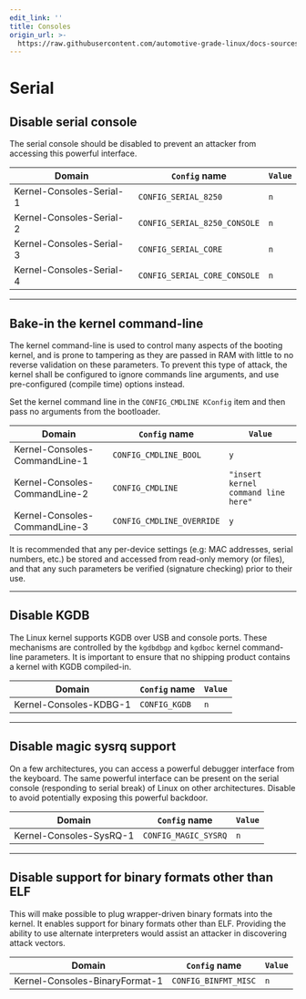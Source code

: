 ```yaml
---
edit_link: ''
title: Consoles
origin_url: >-
  https://raw.githubusercontent.com/automotive-grade-linux/docs-sources/flounder/docs/security-blueprint/part-4/3-Consoles.md
---
```


<!-- WARNING: This file is generated by fetch_docs.js using /home/boron/Documents/AGL/docs-webtemplate/site/_data/tocs/architecture/flounder/security_blueprint-flounder-security-blueprint-book.yml -->

# Serial

## Disable serial console

The serial console should be disabled to prevent an attacker from accessing this powerful interface.

<!-- section-config -->

Domain                   | `Config` name                | `Value`
------------------------ | ---------------------------- | -------
Kernel-Consoles-Serial-1 | `CONFIG_SERIAL_8250`         | `n`
Kernel-Consoles-Serial-2 | `CONFIG_SERIAL_8250_CONSOLE` | `n`
Kernel-Consoles-Serial-3 | `CONFIG_SERIAL_CORE`         | `n`
Kernel-Consoles-Serial-4 | `CONFIG_SERIAL_CORE_CONSOLE` | `n`

<!-- end-section-config -->

--------------------------------------------------------------------------------

## Bake-in the kernel command-line

The kernel command-line is used to control many aspects of the booting kernel, and is prone to tampering as they are passed in RAM with little to no reverse validation on these parameters. To prevent this type of attack, the kernel shall be configured to ignore commands line arguments, and use pre-configured (compile time) options instead.

Set the kernel command line in the `CONFIG_CMDLINE KConfig` item and then pass no arguments from the bootloader.

<!-- section-config -->

Domain                        | `Config` name             | `Value`
----------------------------- | ------------------------- | -----------------------------------
Kernel-Consoles-CommandLine-1 | `CONFIG_CMDLINE_BOOL`     | `y`
Kernel-Consoles-CommandLine-2 | `CONFIG_CMDLINE`          | `"insert kernel command line here"`
Kernel-Consoles-CommandLine-3 | `CONFIG_CMDLINE_OVERRIDE` | `y`

<!-- end-section-config -->

It is recommended that any per-device settings (e.g: MAC addresses, serial numbers, etc.) be stored and accessed from read-only memory (or files), and that any such parameters be verified (signature checking) prior to their use.

--------------------------------------------------------------------------------

## Disable KGDB

The Linux kernel supports KGDB over USB and console ports. These mechanisms are controlled by the `kgdbdbgp` and `kgdboc` kernel command-line parameters. It is important to ensure that no shipping product contains a kernel with KGDB compiled-in.

<!-- section-config -->

Domain                 | `Config` name | `Value`
---------------------- | ------------- | -------
Kernel-Consoles-KDBG-1 | `CONFIG_KGDB` | `n`

<!-- end-section-config -->

--------------------------------------------------------------------------------

## Disable magic sysrq support

On a few architectures, you can access a powerful debugger interface from the keyboard. The same powerful interface can be present on the serial console (responding to serial break) of Linux on other architectures. Disable to avoid potentially exposing this powerful backdoor.

<!-- section-config -->

Domain                  | `Config` name        | `Value`
----------------------- | -------------------- | -------
Kernel-Consoles-SysRQ-1 | `CONFIG_MAGIC_SYSRQ` | `n`

<!-- end-section-config -->

--------------------------------------------------------------------------------

## Disable support for binary formats other than ELF

This will make possible to plug wrapper-driven binary formats into the kernel. It enables support for binary formats other than ELF. Providing the ability to use alternate interpreters would assist an attacker in discovering attack vectors.

<!-- section-config -->

Domain                         | `Config` name        | `Value`
------------------------------ | -------------------- | -------
Kernel-Consoles-BinaryFormat-1 | `CONFIG_BINFMT_MISC` | `n`

<!-- end-section-config -->
